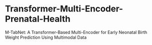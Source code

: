 # Transformer-Multi-Encoder-Prenatal-Health
M-TabNet: A Transformer-Based Multi-Encoder for Early Neonatal Birth Weight Prediction Using Multimodal Data
